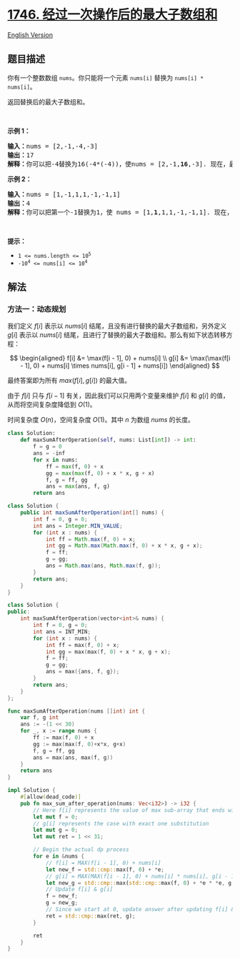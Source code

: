 # [1746. 经过一次操作后的最大子数组和](https://leetcode.cn/problems/maximum-subarray-sum-after-one-operation)

[English Version](/solution/1700-1799/1746.Maximum%20Subarray%20Sum%20After%20One%20Operation/README_EN.md)

<!-- tags:数组,动态规划 -->

## 题目描述

<!-- 这里写题目描述 -->

<p>你有一个整数数组 <code>nums</code>。你只能将一个元素 <code>nums[i]</code> 替换为 <code>nums[i] * nums[i]</code>。</p>

<p>返回替换后的最大子数组和。</p>

<p> </p>

<p><strong>示例 1：</strong></p>

<pre>
<strong>输入：</strong>nums = [2,-1,-4,-3]
<strong>输出：</strong>17
<strong>解释：</strong>你可以把-4替换为16(-4*(-4))，使nums = [2,-1,<strong>16</strong>,-3]. 现在，最大子数组和为 2 + -1 + 16 = 17.</pre>

<p><strong>示例 2：</strong></p>

<pre>
<strong>输入：</strong>nums = [1,-1,1,1,-1,-1,1]
<strong>输出：</strong>4
<strong>解释：</strong>你可以把第一个-1替换为1，使 nums = [1,<strong>1</strong>,1,1,-1,-1,1]. 现在，最大子数组和为 1 + 1 + 1 + 1 = 4.</pre>

<p> </p>

<p><strong>提示：</strong></p>

<ul>
	<li><code>1 <= nums.length <= 10<sup>5</sup></code></li>
	<li><code>-10<sup>4</sup> <= nums[i] <= 10<sup>4</sup></code></li>
</ul>

## 解法

### 方法一：动态规划

我们定义 $f[i]$ 表示以 $nums[i]$ 结尾，且没有进行替换的最大子数组和，另外定义 $g[i]$ 表示以 $nums[i]$ 结尾，且进行了替换的最大子数组和。那么有如下状态转移方程：

$$
\begin{aligned}
f[i] &= \max(f[i - 1], 0) + nums[i] \\
g[i] &= \max(\max(f[i - 1], 0) + nums[i] \times nums[i], g[i - 1] + nums[i])
\end{aligned}
$$

最终答案即为所有 $max(f[i], g[i])$ 的最大值。

由于 $f[i]$ 只与 $f[i - 1]$ 有关，因此我们可以只用两个变量来维护 $f[i]$ 和 $g[i]$ 的值，从而将空间复杂度降低到 $O(1)$。

时间复杂度 $O(n)$，空间复杂度 $O(1)$。其中 $n$ 为数组 $nums$ 的长度。

<!-- tabs:start -->

```python
class Solution:
    def maxSumAfterOperation(self, nums: List[int]) -> int:
        f = g = 0
        ans = -inf
        for x in nums:
            ff = max(f, 0) + x
            gg = max(max(f, 0) + x * x, g + x)
            f, g = ff, gg
            ans = max(ans, f, g)
        return ans
```

```java
class Solution {
    public int maxSumAfterOperation(int[] nums) {
        int f = 0, g = 0;
        int ans = Integer.MIN_VALUE;
        for (int x : nums) {
            int ff = Math.max(f, 0) + x;
            int gg = Math.max(Math.max(f, 0) + x * x, g + x);
            f = ff;
            g = gg;
            ans = Math.max(ans, Math.max(f, g));
        }
        return ans;
    }
}
```

```cpp
class Solution {
public:
    int maxSumAfterOperation(vector<int>& nums) {
        int f = 0, g = 0;
        int ans = INT_MIN;
        for (int x : nums) {
            int ff = max(f, 0) + x;
            int gg = max(max(f, 0) + x * x, g + x);
            f = ff;
            g = gg;
            ans = max({ans, f, g});
        }
        return ans;
    }
};
```

```go
func maxSumAfterOperation(nums []int) int {
	var f, g int
	ans := -(1 << 30)
	for _, x := range nums {
		ff := max(f, 0) + x
		gg := max(max(f, 0)+x*x, g+x)
		f, g = ff, gg
		ans = max(ans, max(f, g))
	}
	return ans
}
```

```rust
impl Solution {
    #[allow(dead_code)]
    pub fn max_sum_after_operation(nums: Vec<i32>) -> i32 {
        // Here f[i] represents the value of max sub-array that ends with nums[i] with no substitution
        let mut f = 0;
        // g[i] represents the case with exact one substitution
        let mut g = 0;
        let mut ret = 1 << 31;

        // Begin the actual dp process
        for e in &nums {
            // f[i] = MAX(f[i - 1], 0) + nums[i]
            let new_f = std::cmp::max(f, 0) + *e;
            // g[i] = MAX(MAX(f[i - 1], 0) + nums[i] * nums[i], g[i - 1] + nums[i])
            let new_g = std::cmp::max(std::cmp::max(f, 0) + *e * *e, g + *e);
            // Update f[i] & g[i]
            f = new_f;
            g = new_g;
            // Since we start at 0, update answer after updating f[i] & g[i]
            ret = std::cmp::max(ret, g);
        }

        ret
    }
}
```

<!-- tabs:end -->

<!-- end -->
